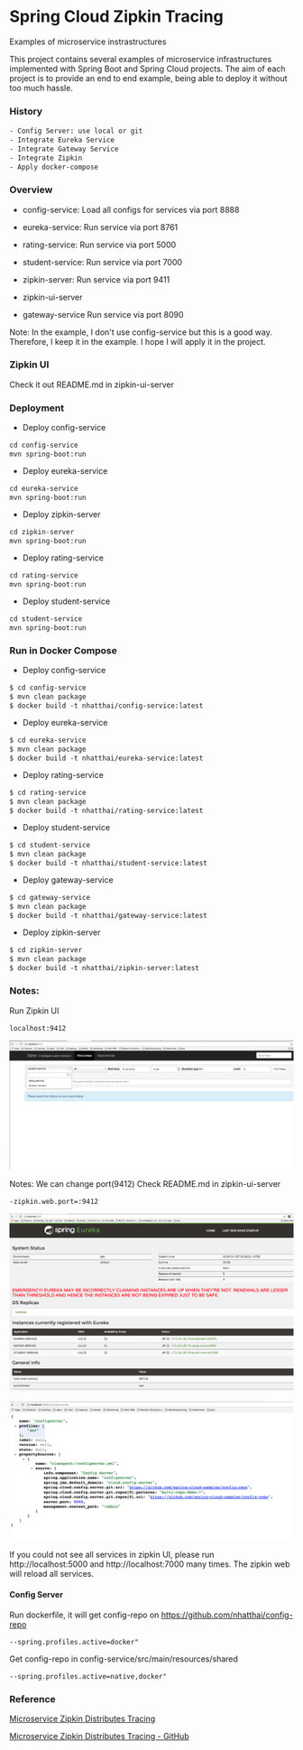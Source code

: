 # Spring Cloud Zipkin Tracing
Examples of microservice instrastructures

This project contains several examples of microservice infrastructures implemented with Spring Boot and Spring Cloud projects. The aim of each project is to provide an end to end example, being able to deploy it without too much hassle.

### History
    - Config Server: use local or git
    - Integrate Eureka Service
    - Integrate Gateway Service
    - Integrate Zipkin
    - Apply docker-compose

### Overview
+ config-service:
    Load all configs for services via port 8888

+ eureka-service:
    Run service via port 8761

+ rating-service:
    Run service via port 5000

+ student-service:
    Run service via port 7000

+ zipkin-server:
    Run service via port 9411

+ zipkin-ui-server

+ gateway-service
    Run service via port 8090

Note: In the example, I don't use config-service but this is a good way.
Therefore, I keep it in the example. I hope I will apply it in the project.

### Zipkin UI
Check it out README.md in zipkin-ui-server

### Deployment
+ Deploy config-service
```
cd config-service
mvn spring-boot:run
```

+ Deploy eureka-service
```
cd eureka-service
mvn spring-boot:run
```

+ Deploy zipkin-server
```
cd zipkin-server
mvn spring-boot:run
```

+ Deploy rating-service
```
cd rating-service
mvn spring-boot:run
```

+ Deploy student-service
```
cd student-service
mvn spring-boot:run
```

### Run in Docker Compose
+ Deploy config-service
```
$ cd config-service
$ mvn clean package
$ docker build -t nhatthai/config-service:latest
```

+ Deploy eureka-service
```
$ cd eureka-service
$ mvn clean package
$ docker build -t nhatthai/eureka-service:latest
```

+ Deploy rating-service
```
$ cd rating-service
$ mvn clean package
$ docker build -t nhatthai/rating-service:latest
```

+ Deploy student-service
```
$ cd student-service
$ mvn clean package
$ docker build -t nhatthai/student-service:latest
```

+ Deploy gateway-service
```
$ cd gateway-service
$ mvn clean package
$ docker build -t nhatthai/gateway-service:latest
```

+ Deploy zipkin-server
```
$ cd zipkin-server
$ mvn clean package
$ docker build -t nhatthai/zipkin-server:latest
```

### Notes:
Run Zipkin UI
```
localhost:9412
```
![Zipkin UI](https://github.com/nhatthai/spring-zipkin/blob/master/images/zipkin-ui.png "Zipkin UI")


Notes: We can change port(9412)
Check README.md in zipkin-ui-server
```
-zipkin.web.port=:9412
```

![Eureka](https://github.com/nhatthai/spring-zipkin/blob/master/images/eureka-service.png "Eureka")

![Config-Service](https://github.com/nhatthai/spring-zipkin/blob/master/images/config-service.png "Config Service")

If you could not see all services in zipkin UI, please run http://localhost:5000 and http://localhost:7000 many times.
The zipkin web will reload all services.


#### Config Server
Run dockerfile, it will get config-repo on https://github.com/nhatthai/config-repo
```
--spring.profiles.active=docker"
```

Get config-repo in config-service/src/main/resources/shared
```
--spring.profiles.active=native,docker"
```

### Reference
[Microservice Zipkin Distributes Tracing](http://www.josedab.com/2016/03/09/microservices-zipkin-distributed-tracing/)

[Microservice Zipkin Distributes Tracing - GitHub](https://github.com/josedab/spring-cloud-examples/tree/master/zipkin-distributed-tracing)
